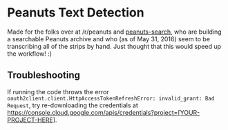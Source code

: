 # Peanuts Text Detection
Made for the folks over at /r/peanuts and [peanuts-search](https://github.com/anjum-ahmed/peanuts-search), who are building a searchable Peanuts archive and who (as of May 31, 2016) seem to be transcribing all of the strips by hand. Just thought that this would speed up the workflow! :)

## Troubleshooting
If running the code throws the error `oauth2client.client.HttpAccessTokenRefreshError: invalid_grant: Bad Request`, try re-downloading the credentials at https://console.cloud.google.com/apis/credentials?project=[YOUR-PROJECT-HERE].
